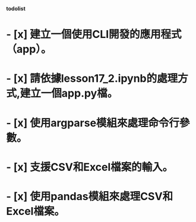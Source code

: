 **todolist**
# - [x] 建立一個使用CLI開發的應用程式（app）。
# - [x] 請依據lesson17_2.ipynb的處理方式,建立一個app.py檔。
# - [x] 使用argparse模組來處理命令行參數。
# - [x] 支援CSV和Excel檔案的輸入。
# - [x] 使用pandas模組來處理CSV和Excel檔案。
